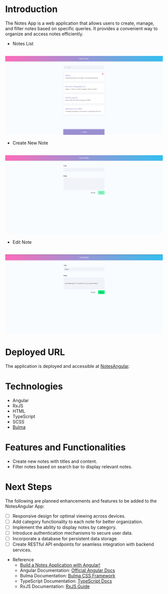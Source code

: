 # Introduction
The Notes App is a web application that allows users to create, manage, and filter notes based on specific queries. It provides a convenient way to organize and access notes efficiently.

- Notes List
<br>
<img id="notes-angular" src="./src/assets/NotesAngular.png" width="700" >

- Create New Note
<br>
<img src="./src/assets/NewNote.png" width="700" >

- Edit Note
<br>
<img src="./src/assets/EditNote.png" width="700" >

# Deployed URL
The application is deployed and accessible at [NotesAngular](https://chenannchi-notes-angular.netlify.app/).

# Technologies
- Angular
- RxJS
- HTML
- TypeScript
- SCSS
- [Bulma](https://bulma.io/)

# Features and Functionalities
- Create new notes with titles and content.
- Filter notes based on search bar to display relevant notes.

# Next Steps
The following are planned enhancements and features to be added to the NotesAngular App:
- [ ] Responsive design for optimal viewing across devices.
- [ ] Add category functionality to each note for better organization.
- [ ] Implement the ability to display notes by category.
- [ ] Introduce authentication mechanisms to secure user data.
- [ ] Incorporate a database for persistent data storage.
- [ ] Create RESTful API endpoints for seamless integration with backend services.

- Reference
  - [Build a Notes Application with Angular!](https://youtube.com/playlist?list=PLIjdNHWULhPR5cr7nkTvq6kTV8rbr6BVz&si=DyU8zBtnvKC7ka0d)
  - Angular Documentation: [Official Angular Docs](https://angular.io/docs)
  - Bulma Documentation: [Bulma CSS Framework](https://bulma.io/documentation/)
  - TypeScript Documentation: [TypeScript Docs](https://www.typescriptlang.org/docs/)
  - RxJS Documentation: [RxJS Guide](https://rxjs.dev/guide/overview)


